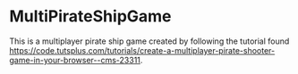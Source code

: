 # MultiPirateShipGame

This is a multiplayer pirate ship game created by following the tutorial found https://code.tutsplus.com/tutorials/create-a-multiplayer-pirate-shooter-game-in-your-browser--cms-23311.
